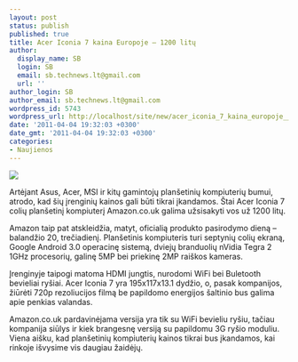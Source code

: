 ```yaml
---
layout: post
status: publish
published: true
title: Acer Iconia 7 kaina Europoje – 1200 litų
author:
  display_name: SB
  login: SB
  email: sb.technews.lt@gmail.com
  url: ''
author_login: SB
author_email: sb.technews.lt@gmail.com
wordpress_id: 5743
wordpress_url: http://localhost/site/new/acer_iconia_7_kaina_europoje__1200_litu/
date: '2011-04-04 19:32:03 +0300'
date_gmt: '2011-04-04 19:32:03 +0300'
categories:
- Naujienos
---
```

<div class="imgright"><img src="http://technews.lt/upload/AcerIconia00_.jpg"  /></div>
<p>Artėjant Asus, Acer, MSI ir kitų gamintojų planšetinių kompiuterių bumui, atrodo, kad šių įrenginių kainos gali būti tikrai įkandamos. Štai Acer Iconia 7 colių planšetinį kompiuterį Amazon.co.uk galima užsisakyti vos už 1200 litų.</p>
<p>Amazon taip pat atskleidžia, matyt, oficialią produkto pasirodymo dieną – balandžio 20, trečiadienį. Planšetinis kompiuteris turi septynių colių ekraną, Google Android 3.0 operacinę sistemą, dviejų branduolių nVidia Tegra 2 1GHz procesorių, galinę 5MP bei priekinę 2MP raiškos kameras.</p>
<p>Įrenginyje taipogi matoma HDMI jungtis, nurodomi WiFi bei Buletooth bevieliai ryšiai. Acer Iconia 7 yra 195x117x13.1 dydžio, o, pasak kompanijos, žiūrėti 720p rezoliucijos filmą be papildomo energijos šaltinio bus galima apie penkias valandas.</p>
<p>Amazon.co.uk pardavinėjama versija yra tik su WiFi bevieliu ryšiu, tačiau kompanija siūlys ir kiek brangesnę versiją su papildomu 3G ryšio moduliu. Viena aišku, kad planšetinių kompiuterių kainos tikrai bus įkandamos, kai rinkoje išvysime vis daugiau žaidėjų.<br /></p>
